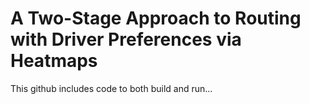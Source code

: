 # A Two-Stage Approach to Routing with Driver Preferences via Heatmaps

This github includes code to both build and run...
